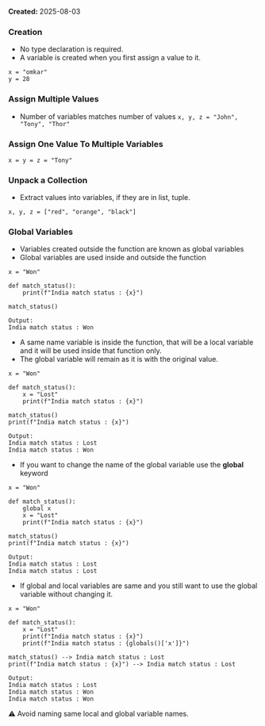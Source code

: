 **Created:** 2025-08-03

### Creation
- No type declaration is required.
- A variable is created when you first assign a value to it.
```
x = "omkar"
y = 28
```

### Assign Multiple Values
- Number of variables matches number of values
` x, y, z = "John", "Tony", "Thor" `

### Assign One Value To Multiple Variables
` x = y = z = "Tony" `

### Unpack a Collection
- Extract values into variables, if they are in list, tuple.
```
x, y, z = ["red", "orange", "black"]
```

### Global Variables
- Variables created outside the function are known as global variables
- Global variables are used inside and outside the function
```
x = "Won"

def match_status():
	print(f"India match status : {x}")

match_status()
```
```
Output:
India match status : Won
```
- A same name variable is inside the function, that will be a local variable and it will be used inside that function only.
- The global variable will remain as it is with the original value.
```
x = "Won"

def match_status():
	x = "Lost"
	print(f"India match status : {x}")

match_status()
print(f"India match status : {x}")
```
```
Output:
India match status : Lost
India match status : Won
```
- If you want to change the name of the global variable use the **global** keyword
```
x = "Won"

def match_status():
	global x
	x = "Lost"
	print(f"India match status : {x}")

match_status()
print(f"India match status : {x}")
```
```
Output:
India match status : Lost
India match status : Lost
```
- If global and local variables are same and you still want to use the global variable without changing it.
```
x = "Won"

def match_status():
	x = "Lost"
	print(f"India match status : {x}")
	print(f"India match status : {globals()['x']}")

match_status() --> India match status : Lost 
print(f"India match status : {x}") --> India match status : Lost
```
```
Output:
India match status : Lost
India match status : Won
India match status : Won
```
⚠️  Avoid naming same local and global variable names.

